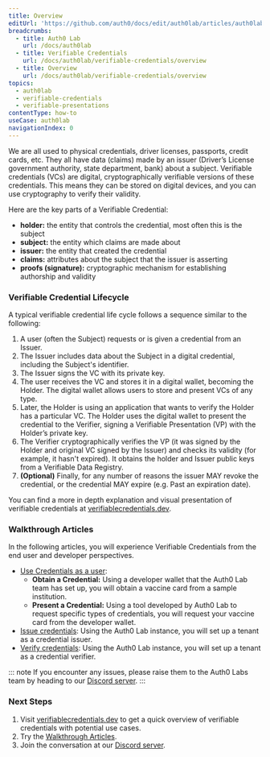 ```yaml
---
title: Overview
editUrl: 'https://github.com/auth0/docs/edit/auth0lab/articles/auth0lab/verifiable-credentials/overview.md'
breadcrumbs:
  - title: Auth0 Lab
    url: /docs/auth0lab
  - title: Verifiable Credentials
    url: /docs/auth0lab/verifiable-credentials/overview
  - title: Overview
    url: /docs/auth0lab/verifiable-credentials/overview
topics:
  - auth0lab
  - verifiable-credentials
  - verifiable-presentations
contentType: how-to
useCase: auth0lab
navigationIndex: 0
---
```


We are all used to physical credentials, driver licenses, passports, credit cards, etc. They all have data (claims) made by an issuer (Driver’s License government authority, state department, bank) about a subject. Verifiable credentials (VCs) are digital, cryptographically verifiable versions of these credentials. This means they can be stored on digital devices, and you can use cryptography to verify their validity.

Here are the key parts of a Verifiable Credential:

* __holder:__ the entity that controls the credential, most often this is the subject
* __subject:__ the entity which claims are made about
* __issuer:__ the entity that created the credential
* __claims:__ attributes about the subject that the issuer is asserting
* __proofs (signature):__ cryptographic mechanism for establishing authorship and validity

### Verifiable Credential Lifecycle

A typical verifiable credential life cycle follows a sequence similar to the following:

1. A user (often the Subject) requests or is given a credential from an Issuer.
2. The Issuer includes data about the Subject in a digital credential, including the Subject's identifier.
3. The Issuer signs the VC with its private key.
4. The user receives the VC and stores it in a digital wallet, becoming the Holder. The digital wallet allows users to store and present VCs of any type.
5. Later, the Holder is using an application that wants to verify the Holder has a particular VC. The Holder uses the digital wallet to present the credential to the Verifier, signing a Verifiable Presentation (VP) with the Holder’s private key.
6. The Verifier cryptographically verifies the VP (it was signed by the Holder and original VC signed by the Issuer) and checks its validity (for example, it hasn't expired). It obtains the holder and Issuer public keys from a Verifiable Data Registry.
7. __(Optional)__ Finally, for any number of reasons the issuer MAY revoke the credential, or the credential MAY expire (e.g. Past an expiration date).

You can find a more in depth explanation and visual presentation of verifiable credentials at <a href="https://verifiablecredentials.dev/" target="_blank">verifiablecredentials.dev</a>.

### Walkthrough Articles

In the following articles, you will experience Verifiable Credentials from the end user and developer perspectives.

* [Use Credentials as a user](/auth0lab/verifiable-credentials/end-user-experience):
  * __Obtain a Credential:__ Using a developer wallet that the Auth0 Lab team has set up, you will obtain a vaccine card from a sample institution.
  * __Present a Credential:__ Using a tool developed by Auth0 Lab to request specific types of credentials, you will request your vaccine card from the developer wallet.
* [Issue credentials](/auth0lab/verifiable-credentials/issue-credentials): Using the Auth0 Lab instance, you will set up a tenant as a credential issuer.
* [Verify credentials](/auth0lab/verifiable-credentials/verify-credentials): Using the Auth0 Lab instance, you will set up a tenant as a credential verifier.

::: note
If you encounter any issues, please raise them to the Auth0 Labs team by heading to our <a href="https://auth0lab.com/chat" target="_blank">Discord server</a>.
:::

### Next Steps

1. Visit <a href="https://verifiablecredentials.dev/" target="_blank">verifiablecredentials.dev</a> to get a quick overview of verifiable credentials with potential use cases.
2. Try the [Walkthrough Articles](#walkthrough-articles).
3. Join the conversation at our <a href="https://auth0lab.com/chat" target="_blank">Discord server</a>.
